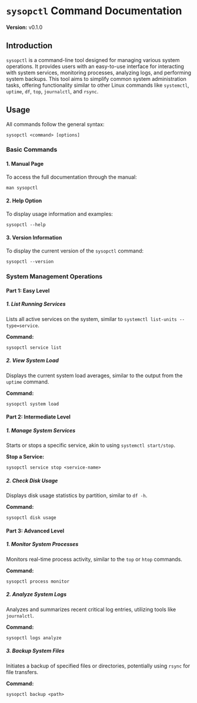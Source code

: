 
# `sysopctl` Command Documentation

**Version:** v0.1.0

## Introduction
`sysopctl` is a command-line tool designed for managing various system operations. It provides users with an easy-to-use interface for interacting with system services, monitoring processes, analyzing logs, and performing system backups. This tool aims to simplify common system administration tasks, offering functionality similar to other Linux commands like `systemctl`, `uptime`, `df`, `top`, `journalctl`, and `rsync`.

## Usage
All commands follow the general syntax:

```
sysopctl <command> [options]
```

<!-- Installation of Sysopctl -->

### Basic Commands

#### 1. Manual Page
To access the full documentation through the manual:

```
man sysopctl
```

#### 2. Help Option
To display usage information and examples:

```
sysopctl --help
```


#### 3. Version Information
To display the current version of the `sysopctl` command:

```
sysopctl --version
```


### System Management Operations

#### Part 1: Easy Level

##### 1. List Running Services
Lists all active services on the system, similar to `systemctl list-units --type=service`.

**Command:**
```
sysopctl service list
```


##### 2. View System Load
Displays the current system load averages, similar to the output from the `uptime` command.

**Command:**
```
sysopctl system load
```


#### Part 2: Intermediate Level

##### 1. Manage System Services
Starts or stops a specific service, akin to using `systemctl start/stop`.


**Stop a Service:**
```
sysopctl service stop <service-name>
```



##### 2. Check Disk Usage
Displays disk usage statistics by partition, similar to `df -h`.

**Command:**
```
sysopctl disk usage
```


#### Part 3: Advanced Level

##### 1. Monitor System Processes
Monitors real-time process activity, similar to the `top` or `htop` commands.

**Command:**
```
sysopctl process monitor
```


##### 2. Analyze System Logs
Analyzes and summarizes recent critical log entries, utilizing tools like `journalctl`.

**Command:**
```
sysopctl logs analyze
```

##### 3. Backup System Files
Initiates a backup of specified files or directories, potentially using `rsync` for file transfers.

**Command:**
```
sysopctl backup <path>
```



